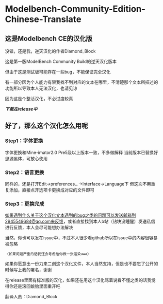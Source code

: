 # Modelbench-Community-Edition-Chinese-Translate
## 这是Modelbench CE的汉化版
没错，还是我，逆天汉化的作者Diamond_Block  

这是第一版ModelBench Community Build的逆天汉化版本  

但由于这是测试版可能存在一些bug，不能保证完全汉化  

有一部分因为个人能力有限我找不到对应的文本在哪里，不清楚那个文本所描述的功能所以导致本人无法汉化，也请见谅  

因为这是个整活汉化，不必过度较真  

***下载在release中***  

## 好了，那么这个汉化怎么用呢
### Step1：字体更换
字体更换和Mine-imator2.0 Pre5及以上版本一致，不多做解释
当前版本已替换好思源黑体，可放心使用
### Step2：语言更换
同样的，还是打开Edit→preferences...→Interface→Language下
但这次不用重复添加，直接点开选项卡更换成对应的文件即可
### Step3：更换完成

如果遇到什么关于这个汉化文本遇到的bug之类的问题可以发送邮箱到2945549684@qq.com来反馈，或者直接找到本人b站（钻块没睡醒）发送私信进行反馈，本人会尽可能想办法解决  

当然，你也可以发在issue中，不过本人很少看github所以在issue中的内容很容易被忽略  

	（如果问题严重的话我还会考虑给你做一张渲染awa）
如果你愿意出一份力来二创这个汉化文件，本人当然支持，但是也不要忘了公开的时候写上我的署名，谢谢  

在release里面有标准版的汉化，如果还在用这个汉化骂着说看不懂之类的话我觉得你还是滚回娘胎里面重开吧  


翻译人员：Diamond_Block
